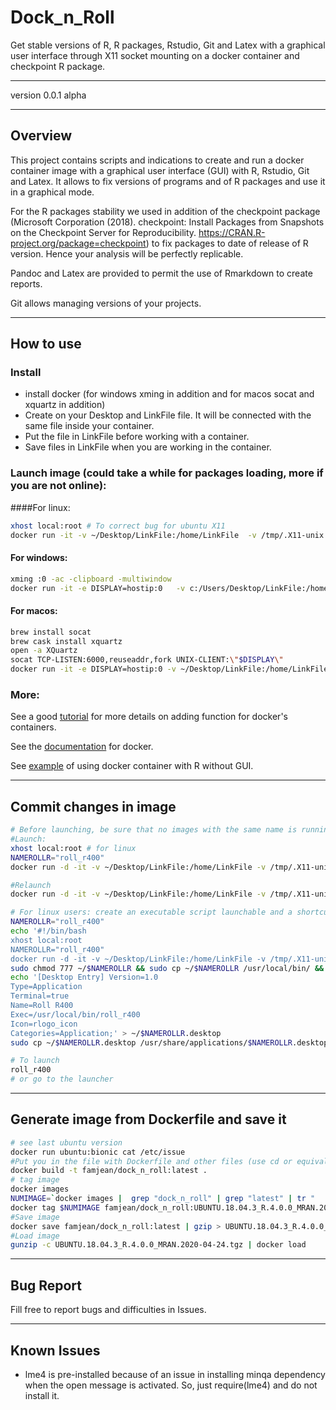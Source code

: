 # Dock_n_Roll  
Get stable versions of R, R packages, Rstudio, Git and Latex with a graphical user interface through X11 socket mounting on a docker container and checkpoint R package.

***   

version 0.0.1 alpha   

***   
## Overview
This project contains scripts and indications to create and run a docker container image with a graphical user interface (GUI) with R, Rstudio, Git and Latex. It allows to fix versions of programs and of R packages and use it in a graphical mode.  

For the R packages stability we used in addition of the checkpoint package (Microsoft Corporation (2018). checkpoint: Install Packages from Snapshots on the Checkpoint Server for Reproducibility. https://CRAN.R-project.org/package=checkpoint) to fix packages to date of release of R version. Hence your analysis will be perfectly replicable.

Pandoc and Latex are provided to permit the use of Rmarkdown to create reports.

Git allows managing versions of your projects.

***
## How to use
### Install
+ install docker (for windows xming in addition and for macos socat and xquartz in addition)
+ Create on your Desktop and LinkFile file. It will be connected with the same file inside your container.
+ Put the file in LinkFile before working with a container.  
+ Save files in LinkFile when you are working in the container.   

### Launch image (could take a while for packages loading, more if you are not online):   
####For linux:
```bash
xhost local:root # To correct bug for ubuntu X11
docker run -it -v ~/Desktop/LinkFile:/home/LinkFile  -v /tmp/.X11-unix:/tmp/.X11-unix -e DISPLAY famjean/dock_n_roll  
```

#### For windows:  
```bash
xming :0 -ac -clipboard -multiwindow   
docker run -it -e DISPLAY=hostip:0   -v c:/Users/Desktop/LinkFile:/home/LinkFile famjean/dock_n_roll
```

#### For macos:  
```bash
brew install socat  
brew cask install xquartz   
open -a XQuartz  
socat TCP-LISTEN:6000,reuseaddr,fork UNIX-CLIENT:\"$DISPLAY\"   
docker run -it -e DISPLAY=hostip:0 -v ~/Desktop/LinkFile:/home/LinkFile famjean/dock_n_roll
```

### More:
See a good [tutorial](http://somatorio.org/en/post/running-gui-apps-with-docker/) for more details on adding function for docker's containers.

See the [documentation](https://docker-curriculum.com/) for docker.

See [example](https://www.r-bloggers.com/running-your-r-script-in-docker/amp/) of using docker container with R without GUI.

***
## Commit changes in image   
```bash
# Before launching, be sure that no images with the same name is running with docker ps
#Launch:
xhost local:root # for linux
NAMEROLLR="roll_r400"
docker run -d -it -v ~/Desktop/LinkFile:/home/LinkFile -v /tmp/.X11-unix:/tmp/.X11-unix -e DISPLAY famjean/dock_n_roll bash && NUMIMAGE=`docker ps |  grep "dock_n_roll" | tr "        " "\n" | sed -n '1p'` && docker exec -it $NUMIMAGE launch.sh && docker commit $NUMIMAGE $NAMEROLLR && docker stop $NUMIMAGE

#Relaunch
docker run -d -it -v ~/Desktop/LinkFile:/home/LinkFile -v /tmp/.X11-unix:/tmp/.X11-unix -e DISPLAY $NAMEROLLR bash && NUMIMAGE=`docker ps |  grep "roll_r400" | tr "        " "\n" | sed -n '1p'` && docker exec -it $NUMIMAGE launch.sh && docker commit $NUMIMAGE $NAMEROLLR && docker stop $NUMIMAGE

# For linux users: create an executable script launchable and a shortcut for the menu
NAMEROLLR="roll_r400"
echo '#!/bin/bash
xhost local:root
NAMEROLLR="roll_r400"
docker run -d -it -v ~/Desktop/LinkFile:/home/LinkFile -v /tmp/.X11-unix:/tmp/.X11-unix -e DISPLAY $NAMEROLLR bash && NUMIMAGE=`docker ps |  grep "roll_r400" | tr "        " "\n" | sed -n '1p'` && docker exec -it $NUMIMAGE launch.sh && docker commit $NUMIMAGE $NAMEROLLR && docker stop $NUMIMAGE' > ~/$NAMEROLLR
sudo chmod 777 ~/$NAMEROLLR && sudo cp ~/$NAMEROLLR /usr/local/bin/ && rm ~/$NAMEROLLR
echo '[Desktop Entry] Version=1.0
Type=Application
Terminal=true
Name=Roll R400
Exec=/usr/local/bin/roll_r400
Icon=rlogo_icon
Categories=Application;' > ~/$NAMEROLLR.desktop
sudo cp ~/$NAMEROLLR.desktop /usr/share/applications/$NAMEROLLR.desktop && rm  ~/$NAMEROLLR.desktop

# To launch
roll_r400
# or go to the launcher
```

***
## Generate image from Dockerfile and save it
```bash
# see last ubuntu version
docker run ubuntu:bionic cat /etc/issue
#Put you in the file with Dockerfile and other files (use cd or equivalent).
docker build -t famjean/dock_n_roll:latest .
# tag image
docker images
NUMIMAGE=`docker images |  grep "dock_n_roll" | grep "latest" | tr "              " "\n" | sed -n '39p'`
docker tag $NUMIMAGE famjean/dock_n_roll:UBUNTU.18.04.3_R.4.0.0_MRAN.2020-04-24
#Save image
docker save famjean/dock_n_roll:latest | gzip > UBUNTU.18.04.3_R.4.0.0_MRAN.2020-04-24.tgz
#Load image
gunzip -c UBUNTU.18.04.3_R.4.0.0_MRAN.2020-04-24.tgz | docker load
```

***
## Bug Report   
Fill free to report bugs and difficulties in Issues.

***
## Known Issues
+ lme4 is pre-installed because of an issue in installing minqa dependency when the open message is activated. So, just require(lme4) and do not install it.
